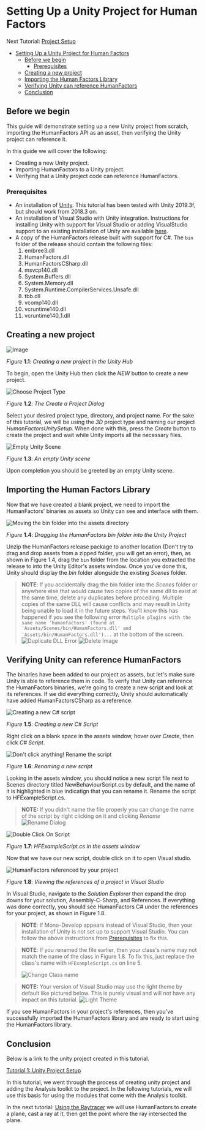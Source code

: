 
# Setting Up a Unity Project for Human Factors

Next Tutorial: [Project Setup](1_unity_project_setup.md)

- [Setting Up a Unity Project for Human Factors](#setting-up-a-unity-project-for-human-factors)
  - [Before we begin](#before-we-begin)
    - [Prerequisites](#prerequisites)
  - [Creating a new project](#creating-a-new-project)
  - [Importing the Human Factors Library](#importing-the-human-factors-library)
  - [Verifying Unity can reference HumanFactors](#verifying-unity-can-reference-humanfactors)
  - [Conclusion](#conclusion)

## Before we begin

This guide will demonstrate setting up a new Unity project from scratch, importing the HumanFactors API as an asset, then verifying the Unity project can reference it.

In this guide we will cover the following:

- Creating a new Unity project.
- Importing HumanFactors to a Unity project.
- Verifying that a Unity project code can reference HumanFactors.

### Prerequisites

- An installation of [Unity](https://unity3d.com/get-unity/download). This tutorial has been tested with Unity 2019.3f, but should work from 2018.3 on.
- An installation of Visual Studio with Unity integration. Instructions for installing Unity with support for Visual Studio or adding VisualStudio support to an existing installation of Unity are available [here](https://docs.microsoft.com/en-us/visualstudio/cross-platform/getting-started-with-visual-studio-tools-for-unity?view=vs-2019).
- A copy of the HumanFactors release built with support for C#. The `bin` folder of the release should contain the following files:
  1. embree3.dll
  2. HumanFactors.dll
  3. HumanFactorsCSharp.dll
  4. msvcp140.dll
  5. System.Buffers.dll
  6. System.Memory.dll
  7. System.Runtime.CompilerServices.Unsafe.dll
  8. tbb.dll
  9. vcomp140.dll
  10. vcruntime140.dll
  11. vcruntime140_1.dll

## Creating a new project

![Image](../assets/walkthroughs/unity/1_project_setup/UnityNew.PNG)

*Figure* **1.1**: *Creating a new project in the Unity Hub*

To begin, open the Unity Hub then click the *NEW* button to create a new project.

![Choose Project Type](../assets/walkthroughs/unity/1_project_setup/unity_choose_project_type.PNG)

*Figure* **1.2**: *The Create a Project Dialog*

Select your desired project type, directory, and project name. For the sake of this tutorial, we will be using the *3D* project type and naming our project *HumanFactorsUnitySetup*. When done with this, press the *Create* button to create the project and wait while Unity imports all the necessary files.

![Empty Unity Scene](../assets/walkthroughs/unity/1_project_setup/blank_unity_scene.PNG)

*Figure* **1.3**: *An empty Unity scene*

Upon completion you should be greeted by an empty Unity scene.

## Importing the Human Factors Library

Now that we have created a blank project, we need to import the HumanFactors' binaries as assets so Unity can see and interface with them.

![Moving the bin folder into the assets directory](../assets/walkthroughs/unity/1_project_setup/bin_to_assets.png)

*Figure* **1.4**: *Dragging the HumanFactors bin folder into the Unity Project*

Unzip the HumanFactors release package to another location (Don't try to drag and drop assets from a zipped folder, you will get an error), then, as shown in Figure 1.4, drag the `bin` folder from the location you extracted the release to into the Unity Editor's assets window. Once you've done this, Unity should display the *bin* folder alongside the existing *Scenes* folder.

> **NOTE**: If you accidentally drag the bin folder into the *Scenes* folder or anywhere else that would cause two copies of the same dll to exist at the same time, delete any duplicates before proceding. Multiple copies of the same DLL will cause conflicts and may result in Unity being unable to load it in the future steps. You'll know this has happened if you see the following error `Multiple plugins with the same name 'humanfactors' (found at 'Assets/Scenes/bin/HumanFactors.dll' and 'Assets/bin/HumanFactors.dll')...` at the bottom of the screen.
>![Duplicate DLL Error](../assets/walkthroughs/unity/1_project_setup/duplicate_dll_error.png)
>![Delete Image](../assets/walkthroughs/unity/1_project_setup/delete.png)

## Verifying Unity can reference HumanFactors

The binaries have been added to our project as assets, but let's make sure Unity is able to reference them in code. To verify that Unity can reference the HumanFactors binaries, we're going to create a new script and look at its references. If we did everything correctly, Unity should automatically have added HumanFactorsCSharp as a reference.

![Creating a new C# script](../assets/walkthroughs/unity/1_project_setup/create_new_script.png)

*Figure* **1.5**: *Creating a new C# Script*

Right click on a blank space in the assets window, hover over *Create*, then click *C# Script*.

![Don't click anything! Rename the script](../assets/walkthroughs/unity/1_project_setup/../2_raycast_at_plane/rename_script.png)

*Figure*  **1.6**: *Renaming a new script*

Looking in the assets window, you should notice a new script file next to Scenes directory titled NewBehaviourScript.cs by default, and the name of it is highlighted in blue indicatign that you can rename it. Rename the script to HFExampleScript.cs.

> **NOTE:** If you didn't name the file properly you can change the name of the script by right clicking on it and clicking *Rename*
>![Rename Dialog](../assets/walkthroughs/unity/1_project_setup/../2_raycast_at_plane/rename_dialog.png)

![Double Click On Script](../assets/walkthroughs/unity/1_project_setup/double_click_on_script.png)

*Figure* **1.7**: *HFExampleScript.cs in the assets window*

Now that we have our new script, double click on it to open Visual studio.

![HumanFactors referenced by your project](../assets/walkthroughs/unity/1_project_setup/visual_studio_human_factors_reference.png)

*Figure* **1.8**: *Viewing the references of a project in Visual Studio*

In Visual Studio, navigate to the *Solution Explorer* then expand the drop downs for your solution, Assembly-C-Sharp, and References. If everything was done correctly, you should see HumanFactors C# under the references for your project, as shown in Figure 1.8.

> **NOTE**: If Mono-Develop appears instead of Visual Studio, then your installation of Unity is not set up to support Visual Studio. You can follow the above instructions from [Prerequisites](#prerequisites) to fix this.

> **NOTE**: If you renamed the file earlier, then your class's name may not match the name of the class in Figure 1.8. To fix this, just replace the class's name with `HFExampleScript.cs` on line 5.
> 
> ![Change Class name](../assets/walkthroughs/unity/1_project_setup/../2_raycast_at_plane/change_class_name.png)

> **NOTE:** Your version of Visual Studio may use the light theme by default like pictured below. This is purely visual and will not have any impact on this tutorial.
> ![Light Theme](../assets/walkthroughs/unity/1_project_setup/light_visual_studio.png)

If you see HumanFactors in your project's references, then you've successfully imported the HumanFactors library and are ready to start using the HumanFactors library.

## Conclusion

Below is a link to the unity project created in this tutorial.

[Tutorial 1: Unity Project Setup](../assets/walkthroughs/unity/1_project_setup/Tutorial%201-%20Unity%20Project.zip)

In this tutorial, we went through the process of creating unity project and adding the Analysis toolkit to the project. In the following tutorials, we will use this basis for using the modules that come with the Analysis toolkit.

In the next tutorial: [Using the Raytracer](2_raycast_at_plane.md) we will use HumanFactors to create a plane, cast a ray at it, then get the point where the ray intersected the plane.
